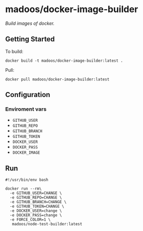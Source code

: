 # madoos/docker-image-builder

_Build images of docker._

## Getting Started

To build:
    
    docker build -t madoos/docker-image-builder:latest .

Pull:

    docker pull madoos/docker-image-builder:latest 


## Configuration

### Enviroment vars

* `GITHUB_USER`
* `GITHUB_REPO`
* `GITHUB_BRANCH`
* `GITHUB_TOKEN`
* `DOCKER_USER`
* `DOCKER_PASS`
* `DOCKER_IMAGE`


## Run

```console
#!/usr/bin/env bash

docker run --rm\
  -e GITHUB_USER=CHANGE \
  -e GITHUB_REPO=CHANGE \
  -e GITHUB_BRANCH=CHANGE \
  -e GITHUB_TOKEN=CHANGE \
  -e DOCKER_USER=change \
  -e DOCKER_PASS=change \
  -e FORCE_COLOR=1 \
   madoos/node-test-builder:latest

```


